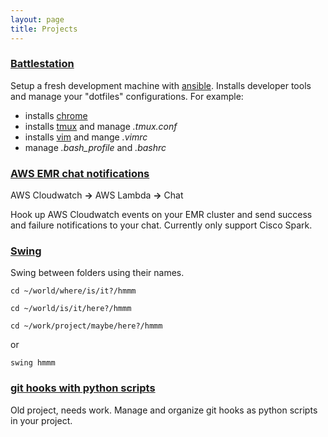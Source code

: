 ```yaml
---
layout: page
title: Projects
---
```


### [Battlestation][battlestation]
Setup a fresh development machine with [ansible].
Installs developer tools and manage your "dotfiles" configurations.
For example:

- installs [chrome]
- installs [tmux] and manage _.tmux.conf_
- installs [vim] and mange _.vimrc_
- manage _.bash\_profile_ and _.bashrc_


### [AWS EMR chat notifications][aws-emr-alert]
AWS Cloudwatch **->** AWS Lambda **->** Chat

Hook up AWS Cloudwatch events on your EMR cluster and send success and
failure notifications to your chat. Currently only support Cisco Spark.


### [Swing][swing]
Swing between folders using their names.

`cd ~/world/where/is/it?/hmmm`

`cd ~/world/is/it/here?/hmmm`

`cd ~/work/project/maybe/here?/hmmm`

or

`swing hmmm`

### [git hooks with python scripts][py-git-hooks]
Old project, needs work. Manage and organize git hooks as python scripts in your project.

[penny]: https://github.com/wenn/penny
[py-git-hooks]: https://github.com/wenn/py-git-hooks
[aws-emr-alert]: https://github.com/wenn/aws-emr-alert
[swing]: https://github.com/wenn/swing
[battlestation]: https://github.com/wenn/battlestation

[ansible]: https://www.ansible.com/
[tmux]: https://github.com/tmux/tmux/wiki
[vim]: https://www.vim.org/
[chrome]: https://www.google.com/chrome/
